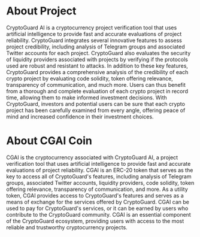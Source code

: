 # About Project
CryptoGuard AI is a cryptocurrency project verification tool that uses artificial intelligence to provide fast and accurate evaluations of project reliability. CryptoGuard integrates several innovative features to assess project credibility, including analysis of Telegram groups and associated Twitter accounts for each project. CryptoGuard also evaluates the security of liquidity providers associated with projects by verifying if the protocols used are robust and resistant to attacks. In addition to these key features, CryptoGuard provides a comprehensive analysis of the credibility of each crypto project by evaluating code solidity, token offering relevance, transparency of communication, and much more. Users can thus benefit from a thorough and complete evaluation of each crypto project in record time, allowing them to make informed investment decisions. With CryptoGuard, investors and potential users can be sure that each crypto project has been carefully examined from every angle, offering peace of mind and increased confidence in their investment choices.

# About CGAI Coin
CGAI is the cryptocurrency associated with CryptoGuard AI, a project verification tool that uses artificial intelligence to provide fast and accurate evaluations of project reliability. CGAI is an ERC-20 token that serves as the key to access all of CryptoGuard's features, including analysis of Telegram groups, associated Twitter accounts, liquidity providers, code solidity, token offering relevance, transparency of communication, and more. As a utility token, CGAI provides access to CryptoGuard's features and serves as a means of exchange for the services offered by CryptoGuard. CGAI can be used to pay for CryptoGuard's services, or it can be earned by users who contribute to the CryptoGuard community. CGAI is an essential component of the CryptoGuard ecosystem, providing users with access to the most reliable and trustworthy cryptocurrency projects.
